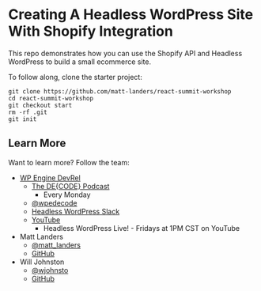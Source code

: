 # Creating A Headless WordPress Site With Shopify Integration

This repo demonstrates how you can use the Shopify API and Headless WordPress to build a small ecommerce site.

To follow along, clone the starter project:

```
git clone https://github.com/matt-landers/react-summit-workshop
cd react-summit-workshop
git checkout start
rm -rf .git
git init
```

## Learn More

Want to learn more? Follow the team:

- [WP Engine DevRel](developers.wpengine.com)
  - [The DE{CODE} Podcast](https://developers.wpengine.com/podcast)
    - Every Monday
  - [@wpedecode](https://twitter.com/wpedecode)
  - [Headless WordPress Slack](https://join.slack.com/t/headlesswordpress/shared_invite/zt-odnucs8m-9CEZK287t9dkryC5be5I9w)
  - [YouTube](https://www.youtube.com/channel/UCh1WuL54XFb9ZI6m6goFv1g)
    - Headless WordPress Live! - Fridays at 1PM CST on YouTube
- Matt Landers
  - [@matt_landers](https://twitter.com/matt_landers)
  - [GitHub](https://github.com/matt-landers)
- Will Johnston
  - [@wjohnsto](https://twitter.com/wjohnsto)
  - [GitHub](https://github.com/wjohnsto)
